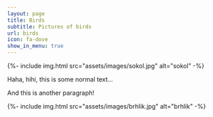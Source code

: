```yaml
---
layout: page
title: Birds
subtitle: Pictures of birds
url: birds
icon: fa-dove
show_in_menu: true
---
```


{%- include img.html src="assets/images/sokol.jpg" alt="sokol" -%}

Haha, hihi, this is some normal text...

And this is another paragraph!

{%- include img.html src="assets/images/brhlik.jpg" alt="brhlik" -%}

